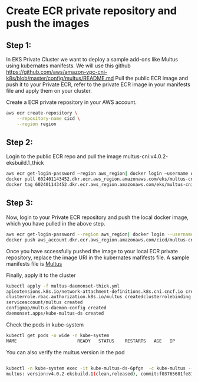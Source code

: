 # Create ECR private repository and push the images
## Step 1:
In EKS Private Cluster we want to deploy  a sample add-ons like Multus using kubernates manifests. We will use this github https://github.com/aws/amazon-vpc-cni-k8s/blob/master/config/multus/README.md
Pull the public ECR image and push it to your Private ECR, refer to the private ECR image in your manifests file and apply them on your cluster.

Create  a ECR  private repository in your AWS account. 

```bash linenums="1"
aws ecr create-repository \
    --repository-name cicd \
    --region region
```
## Step 2:
Login to the public ECR repo and pull the image multus-cni:v4.0.2-eksbuild.1_thick

```bash linenums="1"
aws ecr get-login-password —region aws_region| docker login —username AWS —password-stdin 602401143452.dkr.ecr.eu-central-1.amazonaws.com
docker pull 602401143452.dkr.ecr.aws_region.amazonaws.com/eks/multus-cni:v4.0.2-eksbuild.1_thick
docker tag 602401143452.dkr.ecr.aws_region.amazonaws.com/eks/multus-cni:v4.0.2-eksbuild.1_thick aws_account_id.dkr.ecr.eu-central-1.amazonaws.com/cicd/multus-cni:latest
```
## Step 3:

Now, login to your Private ECR repository and push the local docker image, which you have pulled in the above step.

```bash linenums="1"
aws ecr get-login-password --region aws_region| docker login --username AWS --password-stdin aws_account.dkr.ecr.eu-central-1.amazonaws.com
docker push aws_account.dkr.ecr.aws_region.amazonaws.com/cicd/multus-cni:latest
```

Once you have sccessfully pushed the image to your local ECR private repository, replace the image URI in the kubernates mafifests file. 
A sample manifests file is  [Multus](././multus-daemonset-thick.yaml)


Finally, apply it to the cluster

```bash linenums="1"
kubectl apply -f multus-daemonset-thick.yml
apiextensions.k8s.io/network-attachment-definitions.k8s.cni.cncf.io created
clusterrole.rbac.authorization.k8s.io/multus createdclusterrolebinding.rbac.authorization.k8s.io/multus created
serviceaccount/multus created
configmap/multus-daemon-config created
daemonset.apps/kube-multus-ds created
```
Check the pods in kube-system

```bash linenums="1"
kubectl get pods -o wide -n kube-system
NAME                       READY   STATUS    RESTARTS   AGE   IP           NODE                                          NOMINATED NODE   READINESS GATESaws-node-vnb2f             2/2     Running   0          31d   10.4.1.122   ip-10-4-1-122.eu-central-1.compute.internal   <none>           <none>coredns-6566899dc6-l9wg7   1/1     Running   0          38d   10.4.1.96    ip-10-4-1-122.eu-central-1.compute.internal   <none>           <none>coredns-6566899dc6-psr2p   1/1     Running   0          38d   10.4.1.45    ip-10-4-1-122.eu-central-1.compute.internal   <none>           <none>kube-multus-ds-6pfgn       1/1     Running   0          16s   10.4.1.122   ip-10-4-1-122.eu-central-1.compute.internal   <none>           <none>
```  

You can also verify the multus version in the pod
```bash linenums="1"

kubectl -n kube-system exec -it kube-multus-ds-6pfgn  -c kube-multus -- /usr/src/multus-cni/bin/multus --version                                                                                                                                     
multus: version:v4.0.2-eksbuild.1(clean,released), commit:f03765681fe81ee1e0633ee1734bf48ab3bccf2b, date:2023-11-15T18:36:48+00:00

``` 
